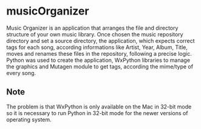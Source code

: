 # musicOrganizer
Music Organizer is an application that arranges the file and directory structure of your own music library. 
Once chosen the music repository directory and set a source directory, the application, which expects correct tags for each song, according informations like Artist, Year, Album, Title, moves and renames these files in the repository, following a precise logic.
Python was used to create the application, WxPython libraries to manage the graphics and Mutagen module to get tags, according the mime/type of every song.


## Note

The problem is that WxPython is only available on the Mac in 32-bit mode so it is necessary to run Python in 32-bit mode for the newer versions of operating system.

